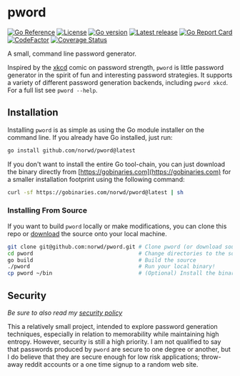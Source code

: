 # pword

[![Go Reference](https://pkg.go.dev/badge/github.com/norwd/pword.svg)](https://pkg.go.dev/github.com/norwd/pword)
[![License](https://img.shields.io/github/license/norwd/pword)](https://github.com/norwd/pword/blob/main/LICENSE)
[![Go version](https://img.shields.io/github/go-mod/go-version/norwd/pword)](https://github.com/norwd/pword/blob/main/go.mod)
[![Latest release](https://img.shields.io/github/v/release/norwd/pword?include_prereleases)](https://github.com/norwd/pword/releases/latest)
[![Go Report Card](https://goreportcard.com/badge/github.com/norwd/pword)](https://goreportcard.com/report/github.com/norwd/pword)
[![CodeFactor](https://www.codefactor.io/repository/github/norwd/pword/badge)](https://www.codefactor.io/repository/github/norwd/pword)
[![Coverage Status](https://coveralls.io/repos/github/norwd/pword/badge.svg?branch=main)](https://coveralls.io/github/norwd/pword?branch=main)

A small, command line password generator.

Inspired by the [xkcd](https://xkcd.com/936) comic on password strength, `pword`
is little password generator in the spirit of fun and interesting password
strategies. It supports a variety of different password generation backends,
including `pword xkcd`. For a full list see `pword --help`.

## Installation

Installing `pword` is as simple as using the Go module installer on the command
line. If you already have Go installed, just run:

```sh
go install github.com/norwd/pword@latest
```

If you don't want to install the entire Go tool-chain, you can just download the
binary directly from [https://gobinaries.com](https://gobinaries.com) for a
smaller installation footprint using the following command:

```sh
curl -sf https://gobinaries.com/norwd/pword@latest | sh
```

### Installing From Source

If you want to build `pword` locally or make modifications, you can clone this
repo or [download](https://github.com/norwd/pword/archive/refs/heads/main.zip)
the source onto your local machine.

```sh
git clone git@github.com:norwd/pword.git # Clone pword (or download source zip)
cd pword                                 # Change directories to the source root
go build                                 # Build the source
./pword                                  # Run your local binary!
cp pword ~/bin                           # (Optional) Install the binary
```

## Security

*Be sure to also read my [security policy]*

This a relatively small project, intended to explore password generation
techniques, especially in relation to memorability while maintaining high
entropy. However, security is still a high priority. I am not qualified  to say
that passwords produced by `pword` are secure to one degree or another, but I do
believe that they are secure enough for low risk applications; throw-away reddit
accounts or a one time signup to a random web site.

[security policy]: https://github.com/norwd/pword/security/policy
